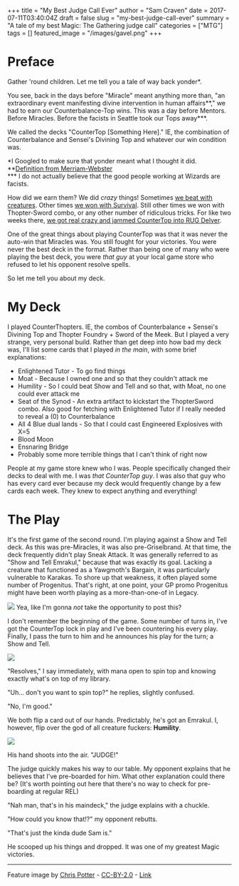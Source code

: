 +++
title = "My Best Judge Call Ever"
author = "Sam Craven"
date = 2017-07-11T03:40:04Z
draft = false
slug = "my-best-judge-call-ever"
summary = "A tale of my best Magic: The Gathering judge call"
categories = ["MTG"]
tags = []
featured_image = "/images/gavel.png"
+++

# Preface

Gather 'round children. Let me tell you a tale of way back yonder\*.

You see, back in the days before "Miracle" meant anything more than, "an extraordinary event manifesting divine intervention in human affairs\*\*," we had to earn our Counterbalance-Top wins. This was a day before Mentors. Before Miracles. Before the facists in Seattle took our Tops away\*\*\*.

We called the decks "CounterTop [Something Here]." IE, the combination of Counterbalance and Sensei's Divining Top and whatever our win condition was.

\*I Googled to make sure that yonder meant what I thought it did.  
\*\*[Definition from Merriam-Webster](https://www.merriam-webster.com/dictionary/miracle)  
\*\*\* I do not actually believe that the good people working at Wizards are facists.

How did we earn them? We did *crazy* things! Sometimes [we beat with creatures](http://sales.starcitygames.com/deckdatabase/displaydeck.php?DeckID=34499). Other times [we won with Survival](http://sales.starcitygames.com//deckdatabase/displaydeck.php?DeckID=31851). Still other times we won with Thopter-Sword combo, or any other number of ridiculous tricks. For like two weeks there, [we got real crazy and jammed CounterTop into RUG Delver](http://www.mtgtop8.com/event?e=2173&d=214982&f=LE).

One of the great things about playing CounterTop was that it was never the auto-win that Miracles was. You still fought for your victories. You were never the best deck in the format. Rather than being one of many who were playing the best deck, you were *that guy* at your local game store who refused to let his opponent resolve spells.

So let me tell you about my deck.

# My Deck

I played CounterThopters. IE, the combos of Counterbalance + Sensei's Divining Top and Thopter Foundry + Sword of the Meek. But I played a very strange, very personal build. Rather than get deep into how bad my deck was, I'll list some cards that I played *in the main*, with some brief explanations:

* Enlightened Tutor - To go find things
* Moat - Because I owned one and so that they couldn't attack me
* Humility - So I could beat Show and Tell and so that, with Moat, no one could ever attack me
* Seat of the Synod - An extra artifact to kickstart the ThopterSword combo. Also good for fetching with Enlightened Tutor if I really needed to reveal a (0) to Counterbalance
* All 4 Blue dual lands - So that I could cast Engineered Explosives with X=5
* Blood Moon
* Ensnaring Bridge
* Probably some more terrible things that I can't think of right now

People at my game store knew who I was. People specifically changed their decks to deal with me. I was *that CounterTop guy*. I was also that guy who has every card ever because my deck would frequently change by a few cards each week. They knew to expect anything and everything!

# The Play

It's the first game of the second round. I'm playing against a Show and Tell deck. As this was pre-Miracles, it was also pre-Griselbrand. At that time, the deck frequently didn't play Sneak Attack. It was generally referred to as "Show and Tell Emrakul," because that was exactly its goal. Lacking a creature that functioned as a Yawgmoth's Bargain, it was particularly vulnerable to Karakas. To shore up that weakness, it often played some number of Progenitus. That's right, at one point, your GP promo Progenitus might have been worth playing as a more-than-one-of in Legacy.

![](/images/progenitals.jpg) Yea, like I'm gonna *not* take the opportunity to post this?

I don't remember the beginning of the game. Some number of turns in, I've got the CounterTop lock in play and I've been countering his every play. Finally, I pass the turn to him and he announces his play for the turn; a Show and Tell.

![](/images/showAndTell.jpg)

"Resolves," I say immediately, with mana open to spin top and knowing exactly what's on top of my library.

"Uh... don't you want to spin top?" he replies, slightly confused.

"No, I'm good."

We both flip a card out of our hands. Predictably, he's got an Emrakul. I, however, flip over the god of all creature fuckers: **Humility**.

![](/images/humility.jpg)

His hand shoots into the air. "JUDGE!"

The judge quickly makes his way to our table. My opponent explains that he believes that I've pre-boarded for him. What other explanation could there be? (It's worth pointing out here that there's no way to check for pre-boarding at regular REL)

"Nah man, that's in his maindeck," the judge explains with a chuckle.

"How could you know that!?" my opponent rebutts.

"That's just the kinda dude Sam is."

He scooped up his things and dropped. It was one of my greatest Magic victories.

---

Feature image by [Chris Potter](https://www.flickr.com/people/86530412@N02) - [CC-BY-2.0](https://creativecommons.org/licenses/by/2.0) - [Link](https://commons.wikimedia.org/wiki/File%3A3D_Judges_Gavel.jpg)
